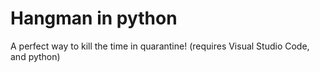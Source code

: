 # Hangman in python
 A perfect way to kill the time in quarantine! (requires Visual Studio Code, and python)
